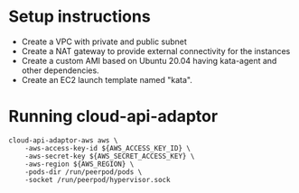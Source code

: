 # Setup instructions

- Create a VPC with private and public subnet
- Create a NAT gateway to provide external connectivity for the instances
- Create a custom AMI based on Ubuntu 20.04 having kata-agent and other dependencies.
- Create an EC2 launch template named "kata". 


# Running cloud-api-adaptor

```
cloud-api-adaptor-aws aws \
    -aws-access-key-id ${AWS_ACCESS_KEY_ID} \
    -aws-secret-key ${AWS_SECRET_ACCESS_KEY} \
    -aws-region ${AWS_REGION} \
    -pods-dir /run/peerpod/pods \
    -socket /run/peerpod/hypervisor.sock
```


